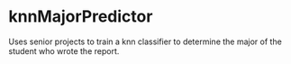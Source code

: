 # knnMajorPredictor
Uses senior projects to train a knn classifier to determine the major of the student who wrote the report.

